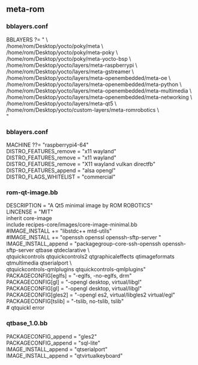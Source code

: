 
<h2> meta-rom </h2>   
    <h3>bblayers.conf</h3>
    	<p>
    	BBLAYERS ?= " \<br>
  		/home/rom/Desktop/yocto/poky/meta \<br>
  		/home/rom/Desktop/yocto/poky/meta-poky \<br>
  		/home/rom/Desktop/yocto/poky/meta-yocto-bsp \<br>
  		/home/rom/Desktop/yocto/layers/meta-raspberrypi \<br>
 		/home/rom/Desktop/yocto/layers/meta-gstreamer \<br>
  		/home/rom/Desktop/yocto/layers/meta-openembedded/meta-oe \<br>
  		/home/rom/Desktop/yocto/layers/meta-openembedded/meta-python \<br>
  		/home/rom/Desktop/yocto/layers/meta-openembedded/meta-multimedia \<br>
  		/home/rom/Desktop/yocto/layers/meta-openembedded/meta-networking \<br>
  		/home/rom/Desktop/yocto/layers/meta-qt5 \<br>
  		/home/rom/Desktop/yocto/custom-layers/meta-romrobotics \<br>
  		"<br>
  		</p>
  	<h3>bblayers.conf</h3>
  		<p>
  			MACHINE ??= "raspberrypi4-64"<br>
  			DISTRO_FEATURES_remove = "x11 wayland"<br>
  			DISTRO_FEATURES_remove = "x11 wayland"<br>
  			DISTRO_FEATURES_remove = "X11 wayland vulkan directfb"<br>
  			DISTRO_FEATURES_append = "alsa opengl"<br>
  			DISTRO_FLAGS_WHITELIST = "commercial"<br>
  		</p>
  	<h3>rom-qt-image.bb</h3>
  		<p>
  			DESCRIPTION = "A Qt5 minimal image by ROM ROBOTICS"<br>
  			LINCENSE = "MIT"<br>
  			inherit core-image<br>
  			include recipes-core/images/core-image-minimal.bb<br>
  			#IMAGE_INSTALL += "libstdc++ mtd-utils"<br>
  			#IMAGE_INSTALL += "openssh openssl openssh-sftp-server "<br>
  			IMAGE_INSTALL_append = "packagegroup-core-ssh-openssh openssh-sftp-server qtbase qtdeclarative \<br>
			qtquickcontrols qtquickcontrols2 qtgraphicaleffects qtimageformats qtmultimedia qtserialport \<br>
			qtquickcontrols-qmlplugins qtquickcontrols-qmlplugins"</br>
			PACKAGECONFIG[eglfs] = "-eglfs, -no-eglfs, drm"<br>
			PACKAGECONFIG[gl] = "-opengl desktop, virtual/libgl"<br>
			PACKAGECONFIG[gl] = "-opengl desktop, virtual/libgl"<br>
			PACKAGECONFIG[gles2] = "-opengl es2, virtual/libgles2 virtual/egl"<br>
			PACKAGECONFIG[tslib] = "-tslib, no-tslib, tslib"<br>
			# qtquickl error <br>
  		</p>
  		<h3>qtbase_1.0.bb</h3>
  			<p>
  				PACKAGECONFIG_append = "gles2"<br>
  				PACKAGECONFIG_append = "sql-lite"<br>
  				IMAGE_INSTALL_append = "qtserialport"<br>
  				IMAGE_INSTALL_append = "qtvirtualkeyboard"<br>
  			</p>
